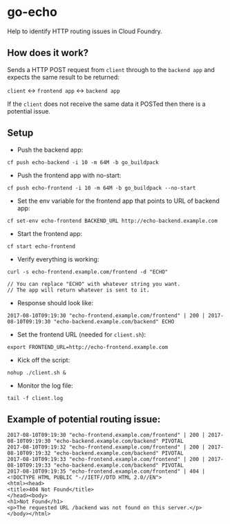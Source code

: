 # go-echo
Help to identify HTTP routing issues in Cloud Foundry.

## How does it work?

Sends a HTTP POST request from ```client``` through to the ```backend app``` and expects the same result to be returned:

```client``` <-> ```frontend app``` <-> ```backend app```

If the `client` does not receive the same data it POSTed then there is a potential issue.

## Setup
- Push the backend app:
```
cf push echo-backend -i 10 -m 64M -b go_buildpack
```

- Push the frontend app with no-start:
```
cf push echo-frontend -i 10 -m 64M -b go_buildpack --no-start
```

- Set the env variable for the frontend app that points to URL of backend app:
```
cf set-env echo-frontend BACKEND_URL http://echo-backend.example.com
```

- Start the frontend app:
```
cf start echo-frontend
```

- Verify everything is working:
```
curl -s echo-frontend.example.com/frontend -d "ECHO"

// You can replace "ECHO" with whatever string you want.
// The app will return whatever is sent to it.
```

- Response should look like:
```
2017-08-10T09:19:30 "echo-frontend.example.com/frontend" | 200 | 2017-08-10T09:19:30 "echo-backend.example.com/backend" ECHO
```

- Set the frontend URL (needed for ```client.sh```):
```
export FRONTEND_URL=http://echo-frontend.example.com
```

- Kick off the script:
```
nohup ./client.sh &
```

- Monitor the log file:
```
tail -f client.log
```
 
## Example of potential routing issue:
```
2017-08-10T09:19:30 "echo-frontend.example.com/frontend" | 200 | 2017-08-10T09:19:30 "echo-backend.example.com/backend" PIVOTAL
2017-08-10T09:19:32 "echo-frontend.example.com/frontend" | 200 | 2017-08-10T09:19:32 "echo-backend.example.com/backend" PIVOTAL
2017-08-10T09:19:33 "echo-frontend.example.com/frontend" | 200 | 2017-08-10T09:19:33 "echo-backend.example.com/backend" PIVOTAL
2017-08-10T09:19:35 "echo-frontend.example.com/frontend" | 404 | <!DOCTYPE HTML PUBLIC "-//IETF//DTD HTML 2.0//EN">
<html><head>
<title>404 Not Found</title>
</head><body>
<h1>Not Found</h1>
<p>The requested URL /backend was not found on this server.</p>
</body></html>
```
